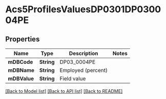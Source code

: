 # Acs5ProfilesValuesDP0301DP030004PE

## Properties
Name | Type | Description | Notes
------------ | ------------- | ------------- | -------------
**mDBCode** | **String** | DP03_0004PE | 
**mDBName** | **String** | Employed (percent) | 
**mDBValue** | **String** | Field value | 

[[Back to Model list]](../README.md#documentation-for-models) [[Back to API list]](../README.md#documentation-for-api-endpoints) [[Back to README]](../README.md)


